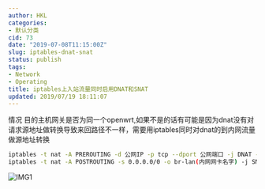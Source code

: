 ```yaml
---
author: HKL
categories:
- 默认分类
cid: 73
date: "2019-07-08T11:15:00Z"
slug: iptables-dnat-snat
status: publish
tags:
- Network
- Operating
title: iptables上入站流量同时启用DNAT和SNAT
updated: 2019/07/19 18:11:07
---
```



情况
目的主机网关是否为同一个openwrt,如果不是的话有可能是因为dnat没有对请求源地址做转换导致来回路径不一样，需要用iptables同时对dnat的到内网流量做源地址转换

```bash
iptables -t nat -A PREROUTING -d 公网IP -p tcp --dport 公网端口 -j DNAT --to-destination 内网IP:内网端口
iptables -t nat -A POSTROUTING -s 0.0.0.0/0 -o br-lan(内网网卡名字) -j SNAT --to 内网网卡接口IP
```

<!--more-->


![IMG1][1]

  [1]: https://img.jnuer.com/img/2019/07/nat.png